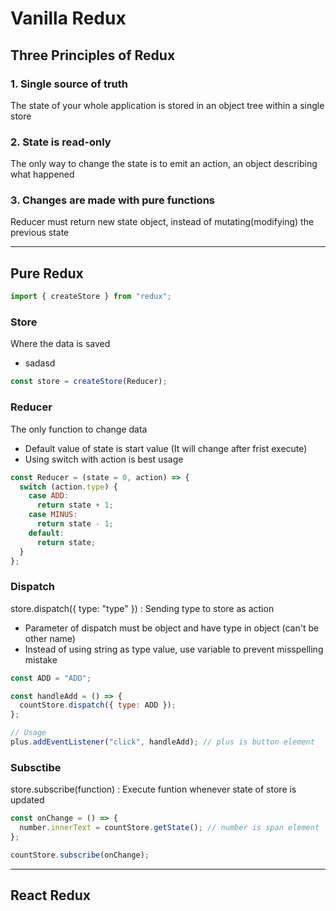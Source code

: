 # Vanilla Redux

## Three Principles of Redux

### 1. Single source of truth

The state of your whole application is stored in an object tree within a single store

### 2. State is read-only

The only way to change the state is to emit an action, an object describing what happened

### 3. Changes are made with pure functions

Reducer must return new state object, instead of mutating(modifying) the previous state

---

## Pure Redux

```js
import { createStore } from "redux";
```

### Store

Where the data is saved

- sadasd

```js
const store = createStore(Reducer);
```

### Reducer

The only function to change data

- Default value of state is start value (It will change after frist execute)
- Using switch with action is best usage

```js
const Reducer = (state = 0, action) => {
  switch (action.type) {
    case ADD:
      return state + 1;
    case MINUS:
      return state - 1;
    default:
      return state;
  }
};
```

### Dispatch

store.dispatch({ type: "type" }) : Sending type to store as action

- Parameter of dispatch must be object and have type in object (can't be other name)
- Instead of using string as type value, use variable to prevent misspelling mistake

```js
const ADD = "ADD";

const handleAdd = () => {
  countStore.dispatch({ type: ADD });
};

// Usage
plus.addEventListener("click", handleAdd); // plus is button element
```

### Subsctibe

store.subscribe(function) : Execute funtion whenever state of store is updated

```js
const onChange = () => {
  number.innerText = countStore.getState(); // number is span element
};

countStore.subscribe(onChange);
```

---

## React Redux
